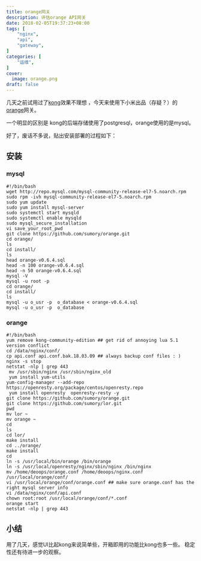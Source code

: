 ```yaml
---
title: orange网关
description: 评估orange API网关
date: 2018-02-05T19:37:23+08:00
tags: [
    "nginx",
    "api",
    "gateway",
]
categories: [
    "运维",
]
cover:
  image: orange.png
draft: false
---
```


几天之前试用过了[kong](/posts/try-kong)效果不理想 ，今天来使用下小米出品（存疑？）的 [orange](https://github.com/sumory/orange)网关。

一个明显的区别是 kong的后端存储使用了postgresql，orange使用的是mysql。

好了，废话不多说，贴出安装部署的过程如下：

## 安装
### mysql
```shell
#!/bin/bash
wget http://repo.mysql.com/mysql-community-release-el7-5.noarch.rpm
sudo rpm -ivh mysql-community-release-el7-5.noarch.rpm
sudo yum update
sudo yum install mysql-server
sudo systemctl start mysqld
sudo systemctl enable mysqld
sudo mysql_secure_installation
vi save_your_root_pwd
git clone https://github.com/sumory/orange.git
cd orange/
ls
cd install/
ls
head orange-v0.6.4.sql
head -n 100 orange-v0.6.4.sql
head -n 50 orange-v0.6.4.sql
mysql -V
mysql -u root -p
cd orange/
cd install/
ls
mysql -u o_usr -p  o_database < orange-v0.6.4.sql
mysql -u o_usr -p  o_database

```

### orange
```shell
#!/bin/bash
yum remove kong-community-edition ## get rid of annoying lua 5.1  version conflict
cd /data/nginx/conf/
cp api.conf api.conf.bak.18.03.09 ## always backup conf files : )
nginx -s stop
netstat -nlp | grep 443
 mv /usr/sbin/nginx /usr/sbin/nginx_old
 yum install yum-utils
yum-config-manager --add-repo https://openresty.org/package/centos/openresty.repo
 yum install openresty  openresty-resty -y
git clone https://github.com/sumory/orange.git
git clone https://github.com/sumory/lor.git
pwd
mv lor ~
mv orange ~
cd
ls
cd lor/
make install
cd ../orange/
make install
cd
ln -s /usr/local/bin/orange /bin/orange
ln -s /usr/local/openresty/nginx/sbin/nginx /bin/nginx
mv /home/deoops/orange.conf /home/deoops/nginx.conf /usr/local/orange/conf/
vi /usr/local/orange/conf/orange.conf ## make sure orange.conf has the right mysql server info
vi /data/nginx/conf/api.conf
chown root:root /usr/local/orange/conf/*.conf
orange start
netstat -nlp | grep 443

```

## 小结
用了几天，感觉UI比起kong来说简单些，开箱即用的功能比kong也多一些。
稳定性还有待进一步的观察。
